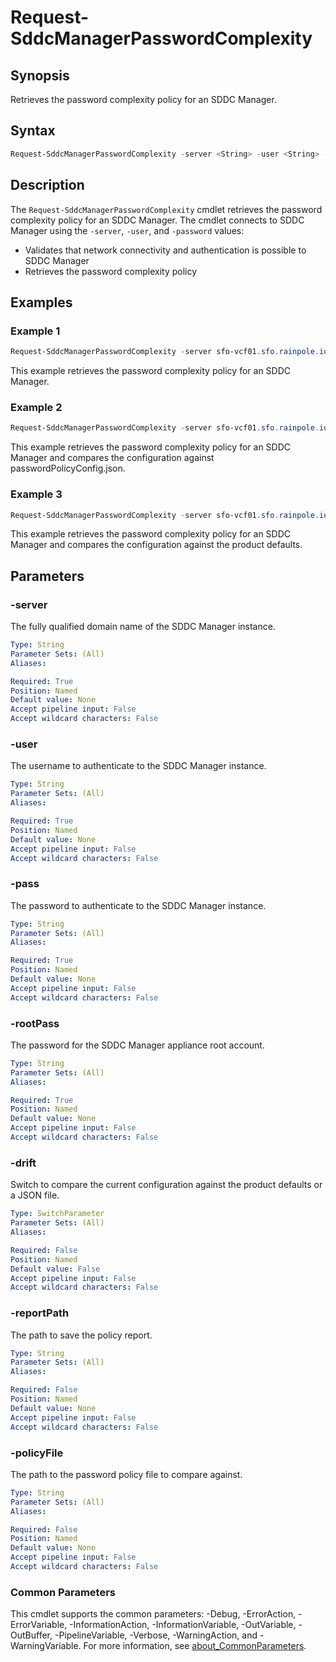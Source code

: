 # Request-SddcManagerPasswordComplexity

## Synopsis

Retrieves the password complexity policy for an SDDC Manager.

## Syntax

```powershell
Request-SddcManagerPasswordComplexity -server <String> -user <String> -pass <String> -rootPass <String> [-drift] [-reportPath <String>] [-policyFile <String>] [<CommonParameters>]
```

## Description

The `Request-SddcManagerPasswordComplexity` cmdlet retrieves the password complexity policy for an SDDC Manager.
The cmdlet connects to SDDC Manager using the `-server`, `-user`, and `-password` values:

- Validates that network connectivity and authentication is possible to SDDC Manager
- Retrieves the password complexity policy

## Examples

### Example 1

```powershell
Request-SddcManagerPasswordComplexity -server sfo-vcf01.sfo.rainpole.io -user administrator@vsphere.local -pass VMw@re1! -rootPass VMw@re1!
```

This example retrieves the password complexity policy for an SDDC Manager.

### Example 2

```powershell
Request-SddcManagerPasswordComplexity -server sfo-vcf01.sfo.rainpole.io -user administrator@vsphere.local -pass VMw@re1! -rootPass VMw@re1! -drift -reportPath "F:\Reporting" -policyFile "passwordPolicyConfig.json"
```

This example retrieves the password complexity policy for an SDDC Manager and compares the configuration against passwordPolicyConfig.json.

### Example 3

```powershell
Request-SddcManagerPasswordComplexity -server sfo-vcf01.sfo.rainpole.io -user administrator@vsphere.local -pass VMw@re1! -rootPass VMw@re1! -drift
```

This example retrieves the password complexity policy for an SDDC Manager and compares the configuration against the product defaults.

## Parameters

### -server

The fully qualified domain name of the SDDC Manager instance.

```yaml
Type: String
Parameter Sets: (All)
Aliases:

Required: True
Position: Named
Default value: None
Accept pipeline input: False
Accept wildcard characters: False
```

### -user

The username to authenticate to the SDDC Manager instance.

```yaml
Type: String
Parameter Sets: (All)
Aliases:

Required: True
Position: Named
Default value: None
Accept pipeline input: False
Accept wildcard characters: False
```

### -pass

The password to authenticate to the SDDC Manager instance.

```yaml
Type: String
Parameter Sets: (All)
Aliases:

Required: True
Position: Named
Default value: None
Accept pipeline input: False
Accept wildcard characters: False
```

### -rootPass

The password for the SDDC Manager appliance root account.

```yaml
Type: String
Parameter Sets: (All)
Aliases:

Required: True
Position: Named
Default value: None
Accept pipeline input: False
Accept wildcard characters: False
```

### -drift

Switch to compare the current configuration against the product defaults or a JSON file.

```yaml
Type: SwitchParameter
Parameter Sets: (All)
Aliases:

Required: False
Position: Named
Default value: False
Accept pipeline input: False
Accept wildcard characters: False
```

### -reportPath

The path to save the policy report.

```yaml
Type: String
Parameter Sets: (All)
Aliases:

Required: False
Position: Named
Default value: None
Accept pipeline input: False
Accept wildcard characters: False
```

### -policyFile

The path to the password policy file to compare against.

```yaml
Type: String
Parameter Sets: (All)
Aliases:

Required: False
Position: Named
Default value: None
Accept pipeline input: False
Accept wildcard characters: False
```

### Common Parameters

This cmdlet supports the common parameters: -Debug, -ErrorAction, -ErrorVariable, -InformationAction, -InformationVariable, -OutVariable, -OutBuffer, -PipelineVariable, -Verbose, -WarningAction, and -WarningVariable. For more information, see [about_CommonParameters](http://go.microsoft.com/fwlink/?LinkID=113216).

